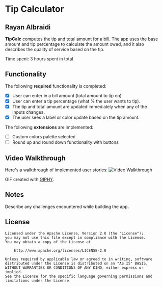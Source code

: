 # Tip Calculator

## Rayan Albraidi

**TipCalc** computes the tip and total amount for a bill. The app uses the base amount and tip percentage to calculate the amount owed, and it also describes the quality of service based on the tip.

Time spent: 3 hours spent in total

## Functionality

The following **required** functionality is completed:

* [x] User can enter in a bill amount (total amount to tip on)
* [x] User can enter a tip percentage (what % the user wants to tip).
* [x] The tip and total amount are updated immediately when any of the inputs changes.
* [x] The user sees a label or color update based on the tip amount.

The following **extensions** are implemented:

* [ ] Custom colors palette selected
* [ ] Round up and round down functionality with buttons

## Video Walkthrough

Here's a walkthrough of implemented user stories:
<img src='https://i.imgur.com/MRAPAq2.gif' title='Video Walkthrough' width='' alt='Video Walkthrough' />

GIF created with [GIPHY](http://www.giphy.com).

## Notes

Describe any challenges encountered while building the app.

## License

    Licensed under the Apache License, Version 2.0 (the "License");
    you may not use this file except in compliance with the License.
    You may obtain a copy of the License at

        http://www.apache.org/licenses/LICENSE-2.0

    Unless required by applicable law or agreed to in writing, software
    distributed under the License is distributed on an "AS IS" BASIS,
    WITHOUT WARRANTIES OR CONDITIONS OF ANY KIND, either express or implied.
    See the License for the specific language governing permissions and
    limitations under the License.

